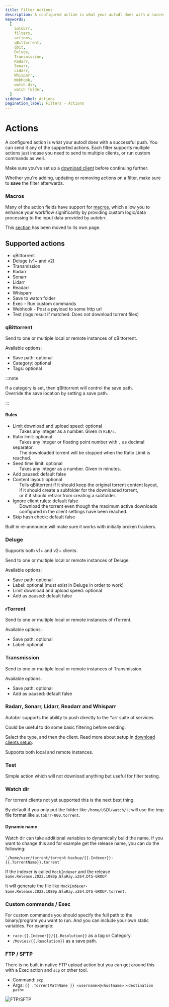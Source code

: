 ```yaml
---
title: Filter Actions
description: A configured action is what your autodl does with a successful push. You can send it any of the supported actions. Each filter supports multiple actions just in case you need to send to multiple clients, or run custom commands as well.
keywords:
  [
    autobrr,
    filters,
    actions,
    qBittorrent,
    qbit,
    Deluge,
    Transmission,
    Radarr,
    Sonarr,
    Lidarr,
    Whisparr,
    Webhook,
    watch dir,
    watch folder,
  ]
sidebar_label: Actions
pagination_label: Filters - Actions
---
```


# Actions

A configured action is what your autodl does with a successful push. You can send it any of the supported actions. Each filter supports multiple actions just incase you need to send to multiple clients, or run custom commands as well.

Make sure you've set up a [download client](../configuration/download-clients/dedicated) before continuing further.

Whether you're adding, updating or removing actions on a filter, make sure to <strong>save</strong> the filter afterwards.

### Macros

Many of the action fields have support for [macros](../filters/macros.md), which allow you to enhance your workflow significantly by providing custom logic/data processing to the input data provided by autobrr.

This [section](../filters/macros.md) has been moved to its own page.

## Supported actions

- qBittorrent
- Deluge (v1+ and v2)
- Transmission
- Radarr
- Sonarr
- Lidarr
- Readarr
- Whisparr
- Save to watch folder
- Exec - Run custom commands
- Webhook - Post a payload to some http url
- Test (logs result if matched. Does not download torrent files)

### qBittorrent

Send to one or multiple local or remote instances of qBittorrent.

Available options:

- Save path: optional
- Category: optional
- Tags: optional

:::note

If a category is set, then qBittorrent will control the save path.  
Override the save location by setting a save path.

:::

#### Rules

- Limit download and upload speed: optional  
  &ensp;&ensp;&ensp;Takes any integer as a number. Given in `KiB/s`.
- Ratio limit: optional  
  &ensp;&ensp;&ensp;Takes any integer or floating point number with `,` as decimal separator.  
  &ensp;&ensp;&ensp;The downloaded torrent will be stopped when the Ratio Limit is reached.
- Seed time limit: optional  
  &ensp;&ensp;&ensp;Takes any integer as a number. Given in minutes.
- Add paused: default false
- Content layout: optional  
  &ensp;&ensp;&ensp;Tells qBittorrent if it should keep the original torrent content layout,  
  &ensp;&ensp;&ensp;if it should create a subfolder for the downloaded torrent,  
  &ensp;&ensp;&ensp;or if it should refrain from creating a subfolder.
- Ignore client rules: default false  
  &ensp;&ensp;&ensp;Download the torrent even though the maximum active downloads  
  &ensp;&ensp;&ensp;configured in the client settings have been reached.
- Skip hash check: default false

Built in re-announce will make sure it works with initially broken trackers.

### Deluge

Supports both v1+ and v2+ clients.

Send to one or multiple local or remote instances of Deluge.

Available options:

- Save path: optional
- Label: optional (must exist in Deluge in order to work)
- Limit download and upload speed: optional
- Add as paused: default false

### rTorrent

Send to one or multiple local or remote instances of rTorrent.

Available options:

- Save path: optional
- Label: optional

### Transmission

Send to one or multiple local or remote instances of Transmission.

Available options:

- Save path: optional
- Add as paused: default false

### Radarr, Sonarr, Lidarr, Readarr and Whisparr

Autobrr supports the ability to push directly to the \*arr suite of services.

Could be useful to do some basic filtering before sending.

Select the type, and then the client. Read more about setup in [download clients setup](../configuration/download-clients/dedicated).

Supports both local and remote instances.

### Test

Simple action which will not download anything but useful for filter testing.

### Watch dir

For torrent clients not yet supported this is the next best thing.

By default if you only put the folder like `/home/USER/watch/` it will use the tmp file format like `autobrr-000.torrent`.

#### Dynamic name

Watch dir can take additional variables to dynamically build the name. If you want to change this and for example get the release name, you can do the following:

    `/home/user/torrent/torrent-backup/{{.Indexer}}-{{.TorrentName}}.torrent`

If the indexer is called `MockIndexer` and the release `Some.Release.2022.1080p.BluRay.x264.DTS-GROUP`

It will generate the file like `MockIndexer-Some.Release.2022.1080p.BluRay.x264.DTS-GROUP.torrent`.

### Custom commands / Exec

For custom commands you should specify the full path to the binary/program you want to run. And you can include your own static variables. For example:

- `race-{{.Indexer}}/{{.Resolution}}` as a tag or Category.
- `/Movies/{{.Resolution}}` as a save path.

### FTP / SFTP

There is no built in native FTP upload action but you can get around this with a Exec action and `scp` or other tool.

- Command: `scp`
- Args: `{{ .TorrentPathName }} <username>@<hostname>:<destination path>`

![FTP/SFTP](/img/SCP.png "Exec action")
